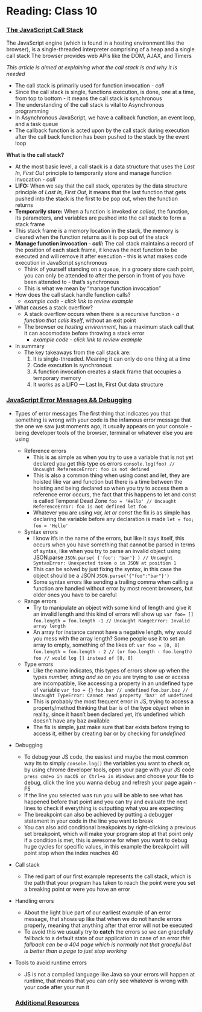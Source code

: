 # Reading: Class 10

### [The JavaScript Call Stack](https://www.freecodecamp.org/news/understanding-the-javascript-call-stack-861e41ae61d4/)
The JavaScript engine (which is found in a hosting environment like the browser), is a single-threaded interpreter comprising of a heap and a single call stack
The browser provides web APIs like the DOM, AJAX, and Timers

*This article is aimed at explaining what the call stack is and why it is needed*
- The call stack is primarily used for function invocation - *call*
- Since the call stack is single, functions execution, is done, one at a time, from top to bottom - it means the call stack is synchronous
- The understanding of the call stack is vital to Asynchronous programming
- In Asynchronous JavaScript, we have a callback function, an event loop, and a task queue
- The callback function is acted upon by the call stack during execution after the call back function has been pushed to the stack by the event loop

**What is the call stack?**
- At the most basic level, a call stack is a data structure that uses the *Last In, First Out* principle to temporarily store and manage function invocation - *call*
- **LIFO:** When we say that the call stack, operates by the data structure principle of *Last In, First Out*, it means that the last function that gets pushed into the stack is the first to be pop out, when the function returns
- **Temporarily store:** When a function is invoked or *called*, the function, its parameters, and variables are pushed into the call stack to form a stack frame
- This stack frame is a memory location in the stack, the memory is cleared when the function returns as it is pop out of the stack
- **Manage function invocation - *call*:** The call stack maintains a record of the position of each stack frame, it knows the next function to be executed and will remove it after execution - this is what makes code execution in JavaScript synchronous
  * Think of yourself standing on a queue, in a grocery store cash point, you can only be attended to after the person in front of you have been attended to - that’s synchronous
  * This is what we mean by “manage function invocation”
- How does the call stack handle function calls?
  * *example code - click link to review example*
- What causes a stack overflow?
  * A stack overflow occurs when there is a recursive function - *a function that calls itself*, without an exit point
  * The browser oe *hosting environment*, has a maximum stack call that it can accomodate before throwing a stack error
    * *example code - click link to review example*
- In summary
  * The key takeaways from the call stack are:
    1. It is single-threaded. Meaning it can only do one thing at a time
    2. Code execution is synchronous
    3. A function invocation creates a stack frame that occupies a temporary memory
    4. It works as a LIFO — Last In, First Out data structure

### [JavaScript Error Messages && Debugging](https://codeburst.io/javascript-error-messages-debugging-d23f84f0ae7c)
- Types of error messages
The first thing that indicates you that something is wrong with your code is the infamous error message that the one we saw just moments ago, it usually appears on your console - being developer tools of the browser, terminal or whatever else you are using
  * Reference errors
    * This is as simple as when you try to use a variable that is not yet declared you get this type os errors
    `console.log(foo) // Uncaught ReferenceError: foo is not defined`
    * This is also a common thing when using const and let, they are hoisted like var and function but there is a time between the hoisting and being declared so when you try to access them a reference error occurs, the fact that this happens to let and const is called Temporal Dead Zone
    `foo = 'Hello' // Uncaught ReferenceError: foo is not defined let foo`
    * Whatever you are using *var, let or const* the fix is as simple has declaring the variable before any declaration is made
    `let = foo;`
    `foo = 'Hello'`
  * Syntax errors
    * I know it’s in the name of the errors, but like it says itself, this occurs when you have something that cannot be parsed in terms of syntax, like when you try to parse an invalid object using JSON.parse
    `JSON.parse( {'foo': 'bar'} ) // Uncaught SyntaxError: Unexpected token o in JSON at position 1`
    * This can be solved by just fixing the syntax, in this case the object should be a JSON
    `JSON.parse('{"foo":"bar"}')`
    * Some syntax errors like sending a trailing comma when calling a function are handled without error by most recent browsers, but older ones you have to be careful
  * Range errors
    * Try to manipulate an object with some kind of length and give it an invalid length and this kind of errors will show up
    `var foo= []`
    `foo.length = foo.length -1 // Uncaught RangeError: Invalid array length`
    * An array for instance cannot have a negative length, why would you mess with the array length? Some people use it to set an array to empty, something of the likes of:
    `var foo = [0, 0]`
    `foo.length = foo.length - 2 // (or foo.length - foo.length)`
    `foo // would log [] instead of [0, 0]`
  * Type errors
    * Like the name indicates, this types of errors show up when the types *number, string and so on* you are trying to use or access are incompatible, like accessing a property in an undefined type of variable
    `var foo = {}`
    `foo.bar // undefined`
    `foo.bar.baz // Uncaught TypeError: Cannot read property 'baz' of undefined`
    * This is probably the most frequent error in JS, trying to access a property/method thinking that bar is of the type *object* when in reality, since it hasn’t been declared yet, it’s undefined which doesn’t have any baz available
    * The fix is simple, just make sure that bar exists before trying to access it, either by creating bar or by checking for *undefined*
- Debugging
  * To debug your JS code, the easiest and maybe the most common way its to simply `console.log()` the variables you want to check or, by using chrome developer tools, open your page with your JS code `press cmd+o in macOS or Ctrl+o in Windows` and choose your file to debug, click the line you wanna debug and refresh your page again - F5
  * If the line you selected was run you will be able to see what has happened before that point and you can try and evaluate the next lines to check if everything is outputting what you are expecting
  * The breakpoint can also be achieved by putting a debugger statement in your code in the line you want to break
  * You can also add conditional breakpoints by right-clicking a previous set breakpoint, which will make your program stop at that point only if a condition is met, this is awesome for when you want to debug huge cycles for specific values, in this example the breakpoint will point stop when the index reaches 40
- Call stack
  * The red part of our first example represents the call stack, which is the path that your program has taken to reach the point were you set a breaking point or were you have an error
- Handling errors
  * About the light blue part of our earliest example of an error message, that shows up like that when we do not handle errors properly, meaning that anything after that error will not be executed
  * To avoid this we usually try to **catch** the errors so we can gracefully fallback to a default state of our application in case of an error *this fallback can be a 404 page which is normally not that graceful but is better than a page to just stop working*
- Tools to avoid runtime errors
  * JS is not a compiled language like Java so your errors will happen at runtime, that means that you can only see whatever is wrong with your code after your run it

  ### [Additional Resources](https://developer.mozilla.org/en-US/docs/Web/JavaScript/Reference/Errors)
